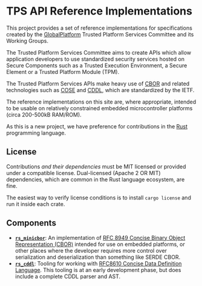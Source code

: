 # TPS API Reference Implementations

This project provides a set of reference implementations for specifications created
by the [GlobalPlatform](https://globalplatform.org) Trusted Platform Services
Committee and its Working Groups.

The Trusted Platform Services Committee aims to create APIs which allow application
developers to use standardized security services hosted on Secure Components such as
a Trusted Execution Environment, a Secure Element or a Trusted Platform Module (TPM).

The Trusted Platform Services APIs make heavy use of
[CBOR](https://www.rfc-editor.org/info/rfc8949) and related technologies such as 
[COSE](https://www.rfc-editor.org/info/rfc8152) and 
[CDDL](https://www.rfc-editor.org/info/rfc8610), which are standardized by the IETF.

The reference implementations on this site are, where appropriate, intended to be
usable on relatively constrained embedded microcontroller platforms (circa 200-500kB RAM/ROM).

As this is a new project, we have preference for contributions in the
[Rust](https://rust-lang.org) programming language.

## License

Contributions *and their dependencies* must be MIT licensed or provided under a
compatible license. Dual-licensed (Apache 2 OR MIT) dependencies, which are
common in the Rust language ecosystem, are fine.

The easiest way to verify license conditions is to install `cargo license` and
run it inside each crate.

## Components

- [**`rs_minicbor`**](rs_minicbor/README.md): An implementation of
  [RFC 8949 Concise Binary Object Representation (CBOR)](https://www.rfc-editor.org/rfc/rfc8949) 
  intended for use on embedded platforms, or other places where the developer requires more
  control over serialization and deserialization than something like SERDE CBOR.
- [**`rs_cddl`**](rs_cddl/README.md): Tooling for working with
  [RFC8610 Concise Data Definition Language](https://www.rfc-editor.org/rfc/rfc8610.txt). This
  tooling is at an early development phase, but does include a complete CDDL parser and AST.